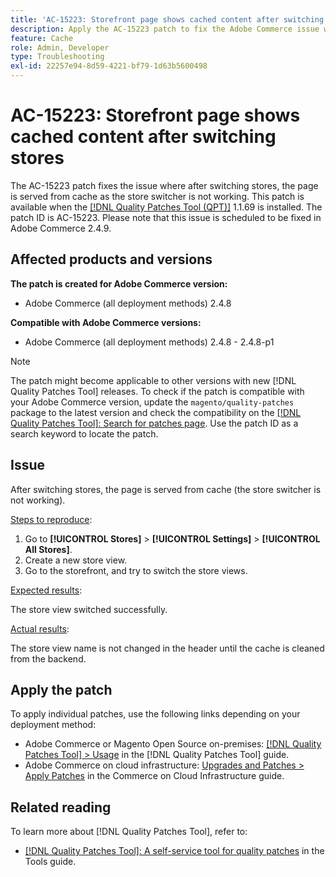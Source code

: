 ```yaml
---
title: 'AC-15223: Storefront page shows cached content after switching stores'
description: Apply the AC-15223 patch to fix the Adobe Commerce issue where after switching stores the page is served from cache and the store is not switched as expected.
feature: Cache
role: Admin, Developer
type: Troubleshooting
exl-id: 22257e94-8d59-4221-bf79-1d63b5600498
---
```

# AC-15223: Storefront page shows cached content after switching stores

The AC-15223 patch fixes the issue where after switching stores, the page is served from cache as the store switcher is not working. This patch is available when the [[!DNL Quality Patches Tool (QPT)]](/help/tools/quality-patches-tool/quality-patches-tool-to-self-serve-quality-patches.md) 1.1.69 is installed. The patch ID is AC-15223. Please note that this issue is scheduled to be fixed in Adobe Commerce 2.4.9.

## Affected products and versions

**The patch is created for Adobe Commerce version:**

* Adobe Commerce (all deployment methods) 2.4.8

**Compatible with Adobe Commerce versions:**

* Adobe Commerce (all deployment methods) 2.4.8 - 2.4.8-p1

>[!NOTE]
>
>The patch might become applicable to other versions with new [!DNL Quality Patches Tool] releases. To check if the patch is compatible with your Adobe Commerce version, update the `magento/quality-patches` package to the latest version and check the compatibility on the [[!DNL Quality Patches Tool]: Search for patches page](https://experienceleague.adobe.com/tools/commerce-quality-patches/index.html). Use the patch ID as a search keyword to locate the patch.

## Issue

After switching stores, the page is served from cache (the store switcher is not working).

<u>Steps to reproduce</u>:

1. Go to **[!UICONTROL Stores]** > **[!UICONTROL Settings]** > **[!UICONTROL All Stores]**.
2. Create a new store view.
3. Go to the storefront, and try to switch the store views.

<u>Expected results</u>:

 The store view switched successfully.

<u>Actual results</u>:

The store view name is not changed in the header until the cache is cleaned from the backend.

## Apply the patch

To apply individual patches, use the following links depending on your deployment method:

* Adobe Commerce or Magento Open Source on-premises: [[!DNL Quality Patches Tool] > Usage](/help/tools/quality-patches-tool/usage.md) in the [!DNL Quality Patches Tool] guide.
* Adobe Commerce on cloud infrastructure: [Upgrades and Patches > Apply Patches](https://experienceleague.adobe.com/docs/commerce-cloud-service/user-guide/develop/upgrade/apply-patches.html) in the Commerce on Cloud Infrastructure guide.

## Related reading

To learn more about [!DNL Quality Patches Tool], refer to:

* [[!DNL Quality Patches Tool]: A self-service tool for quality patches](/help/tools/quality-patches-tool/quality-patches-tool-to-self-serve-quality-patches.md) in the Tools guide.
